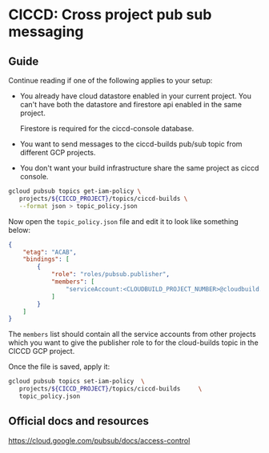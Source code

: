 # CICCD: Cross project pub sub messaging


## Guide

Continue reading if one of the following applies to your setup:
- You already have cloud datastore enabled in your current project.
  You can't have both the datastore and firestore api enabled in the same project.

    Firestore is required for the ciccd-console database.

- You want to send messages to the ciccd-builds pub/sub topic from different GCP projects.
- You don't want your build infrastructure share the same project as ciccd console.

```sh
gcloud pubsub topics get-iam-policy \
   projects/${CICCD_PROJECT}/topics/ciccd-builds \
   --format json > topic_policy.json
```

Now open the `topic_policy.json` file and edit it to look like something below:

```json
{
    "etag": "ACAB",
    "bindings": [
        {
            "role": "roles/pubsub.publisher",
            "members": [
                "serviceAccount:<CLOUDBUILD_PROJECT_NUMBER>@cloudbuild.gserviceaccount.com"
            ]
        }
    ]
}
```

The `members` list should contain all the service accounts from other projects which you want to give the publisher role to for 
the cloud-builds topic in the CICCD GCP project.

Once the file is saved, apply it:

```sh
gcloud pubsub topics set-iam-policy  \
   projects/${CICCD_PROJECT}/topics/ciccd-builds     \
   topic_policy.json
```


## Official docs and resources

https://cloud.google.com/pubsub/docs/access-control